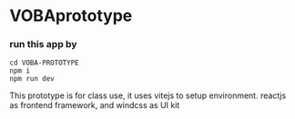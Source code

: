 # VOBAprototype
### run this app by 
```
cd VOBA-PROTOTYPE
npm i
npm run dev
```

This prototype is for class use, it uses vitejs to setup environment. reactjs as frontend framework, and windcss as UI kit

